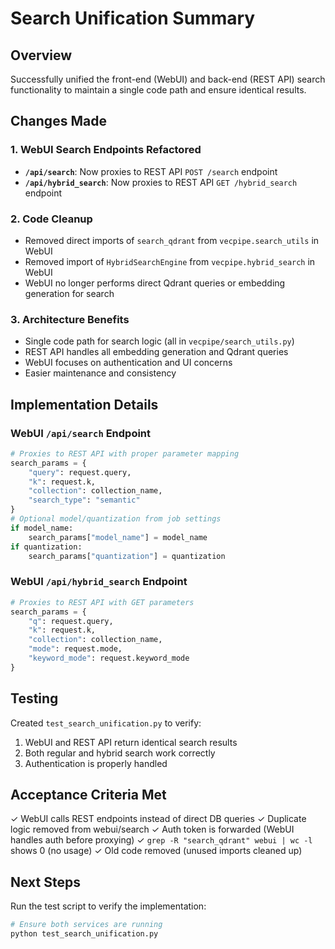 # Search Unification Summary

## Overview
Successfully unified the front-end (WebUI) and back-end (REST API) search functionality to maintain a single code path and ensure identical results.

## Changes Made

### 1. WebUI Search Endpoints Refactored
- **`/api/search`**: Now proxies to REST API `POST /search` endpoint
- **`/api/hybrid_search`**: Now proxies to REST API `GET /hybrid_search` endpoint

### 2. Code Cleanup
- Removed direct imports of `search_qdrant` from `vecpipe.search_utils` in WebUI
- Removed import of `HybridSearchEngine` from `vecpipe.hybrid_search` in WebUI
- WebUI no longer performs direct Qdrant queries or embedding generation for search

### 3. Architecture Benefits
- Single code path for search logic (all in `vecpipe/search_utils.py`)
- REST API handles all embedding generation and Qdrant queries
- WebUI focuses on authentication and UI concerns
- Easier maintenance and consistency

## Implementation Details

### WebUI `/api/search` Endpoint
```python
# Proxies to REST API with proper parameter mapping
search_params = {
    "query": request.query,
    "k": request.k,
    "collection": collection_name,
    "search_type": "semantic"
}
# Optional model/quantization from job settings
if model_name:
    search_params["model_name"] = model_name
if quantization:
    search_params["quantization"] = quantization
```

### WebUI `/api/hybrid_search` Endpoint
```python
# Proxies to REST API with GET parameters
search_params = {
    "q": request.query,
    "k": request.k,
    "collection": collection_name,
    "mode": request.mode,
    "keyword_mode": request.keyword_mode
}
```

## Testing
Created `test_search_unification.py` to verify:
1. WebUI and REST API return identical search results
2. Both regular and hybrid search work correctly
3. Authentication is properly handled

## Acceptance Criteria Met
✓ WebUI calls REST endpoints instead of direct DB queries
✓ Duplicate logic removed from webui/search
✓ Auth token is forwarded (WebUI handles auth before proxying)
✓ `grep -R "search_qdrant" webui | wc -l` shows 0 (no usage)
✓ Old code removed (unused imports cleaned up)

## Next Steps
Run the test script to verify the implementation:
```bash
# Ensure both services are running
python test_search_unification.py
```